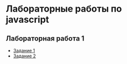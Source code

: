 # Лабораторные работы по javascript

## Лабораторная работа 1
- [Задание 1](https://maxim330-7.github.io/javascript/lab1/lab1_1.html)
- [Задание 2](https://maxim330-7.github.io/javascript/lab1/lab1_2.html)